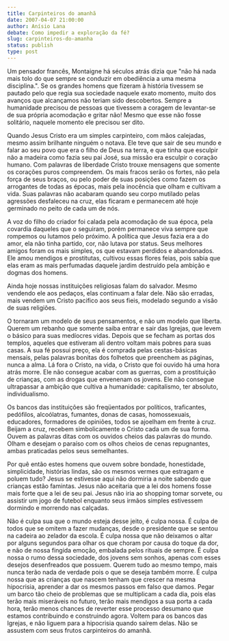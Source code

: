 ```yaml
---
title: Carpinteiros do amanhã 
date: 2007-04-07 21:00:00
author: Anísio Lana
debate: Como impedir a exploração da fé?
slug: carpinteiros-do-amanha
status: publish 
type: post
---
```


Um pensador francês, Montaigne há séculos atrás dizia que "não há nada mais tolo do que sempre se conduzir em obediência a uma mesma disciplina.". Se os grandes homens que fizeram à história tivessem se pautado pelo que regia sua sociedade naquele exato momento, muito dos avanços que alcançamos não teriam sido descobertos. Sempre a humanidade precisou de pessoas que tivessem a coragem de levantar-se de sua própria acomodação e gritar não! Mesmo que esse não fosse solitário, naquele momento ele precisou ser dito.   

Quando Jesus Cristo era um simples carpinteiro, com mãos calejadas, mesmo assim brilhante ninguém o notava. Ele teve que sair de seu mundo e falar ao seu povo que era o filho de Deus na terra, e que tinha que esculpir não a madeira como fazia seu pai José, sua missão era esculpir o coração humano. Com palavras de liberdade Cristo trouxe mensagens que somente os corações puros compreendem. Os mais fracos serão os fortes, não pela força de seus braços, ou pelo poder de suas posições como fazem os arrogantes de todas as épocas, mais pela inocência que olham e cultivam a vida. Suas palavras não acabaram quando seu corpo mutilado pelas agressões desfaleceu na cruz, elas ficaram e permanecem até hoje germinado no peito de cada um de nós.   

A voz do filho do criador foi calada pela acomodação de sua época, pela covardia daqueles que o seguiram, porém permanece viva sempre que rompemos ou lutamos pelo próximo. A política que Jesus fazia era a do amor, ela não tinha partido, cor, não lutava por status. Seus melhores amigos foram os mais simples, os que estavam perdidos e abandonados. Ele amou mendigos e prostitutas, cultivou essas flores feias, pois sabia que elas eram as mais perfumadas daquele jardim destruído pela ambição e dogmas dos homens.   

Ainda hoje nossas instituições religiosas falam do salvador. Mesmo vendendo ele aos pedaços, elas continuam a falar dele. Não são erradas, mais vendem um Cristo pacifico aos seus fieis, modelado segundo a visão de suas religiões.  

O tornaram um modelo de seus pensamentos, e não um modelo que liberta. Querem um rebanho que somente saiba entrar e sair das Igrejas, que levem o básico para suas medíocres vidas. Depois que se fecham as portas dos templos, aqueles que estiveram ali dentro voltam mais pobres para suas casas. A sua fé possui preço, ela é comprada pelas cestas-básicas mensais, pelas palavras bonitas dos folhetos que preenchem as páginas, nunca a alma. Lá fora o Cristo, na vida, o Cristo que foi ouvido há uma hora atrás morre. Ele não consegue acabar com as guerras, com a prostituição de crianças, com as drogas que envenenam os jovens. Ele não consegue ultrapassar a ambição que cultiva a humanidade: capitalismo, ter absoluto, individualismo.   

Os bancos das instituições são freqüentados por políticos, traficantes, pedófilos, alcoólatras, fumantes, donas de casas, homossexuais, educadores, formadores de opiniões, todos se ajoelham em frente à cruz. Beijam a cruz, recebem simbolicamente o Cristo cada um de sua forma. Ouvem as palavras ditas com os ouvidos cheios das palavras do mundo. Olham e desejam o paraíso com os olhos cheios de cenas repugnantes, ambas praticadas pelos seus semelhantes.   

Por quê então estes homens que ouvem sobre bondade, honestidade, simplicidade, histórias lindas, são os mesmos vermes que estragam e poluem tudo? Jesus se estivesse aqui não dormiria a noite sabendo que crianças estão famintas. Jesus não aceitaria que a lei dos homens fosse mais forte que a lei de seu pai. Jesus não iria ao shopping tomar sorvete, ou assistir um jogo de futebol enquanto seus irmãos simples estivessem dormindo e morrendo nas calçadas.   

Não é culpa sua que o mundo esteja desse jeito, é culpa nossa. É culpa de todos que se omitem a fazer mudanças, desde o presidente que se sentou na cadeira ao zelador da escola. É culpa nossa que não deixamos o altar por alguns segundos para olhar os que choram por causa do toque da dor, e não de nossa fingida emoção, embalada pelos rituais de sempre. É culpa nossa o rumo dessa sociedade, dos jovens sem sonhos, apenas com esses desejos desenfreados que possuem. Querem tudo ao mesmo tempo, mais nunca terão nada de verdade pois o que se deseja também morre. É culpa nossa que as crianças que nascem tenham que crescer na mesma hipocrisia, aprender a dar os mesmos passos em falso que damos. Pegar um barco tão cheio de problemas que se multiplicam a cada dia, pois elas terão mais miseráveis no futuro, terão mais mendigos a sua porta a cada hora, terão menos chances de reverter esse processo desumano que estamos contribuindo e construindo agora. Voltem para os bancos das Igrejas, e não liguem para a hipocrisia quando saírem delas. Não se assustem com seus frutos carpinteiros do amanhã.
